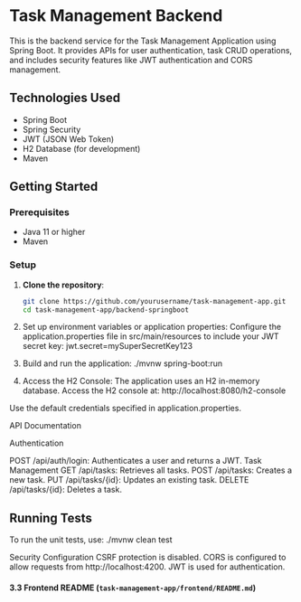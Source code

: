 # Task Management Backend

This is the backend service for the Task Management Application using Spring Boot. It provides APIs for user authentication, task CRUD operations, and includes security features like JWT authentication and CORS management.

## Technologies Used

- Spring Boot
- Spring Security
- JWT (JSON Web Token)
- H2 Database (for development)
- Maven

## Getting Started

### Prerequisites

- Java 11 or higher
- Maven

### Setup

1. **Clone the repository**:
   ```sh
   git clone https://github.com/yourusername/task-management-app.git
   cd task-management-app/backend-springboot

2. Set up environment variables or application properties: Configure the application.properties file in src/main/resources to include your JWT secret key:
   jwt.secret=mySuperSecretKey123


3. Build and run the application:
   ./mvnw spring-boot:run


4. Access the H2 Console: The application uses an H2 in-memory database. Access the H2 console at:
   http://localhost:8080/h2-console

Use the default credentials specified in application.properties.

API Documentation

Authentication

POST /api/auth/login: Authenticates a user and returns a JWT.
Task Management
GET /api/tasks: Retrieves all tasks.
POST /api/tasks: Creates a new task.
PUT /api/tasks/{id}: Updates an existing task.
DELETE /api/tasks/{id}: Deletes a task.

## Running Tests

To run the unit tests, use:
./mvnw clean test

Security Configuration
CSRF protection is disabled.
CORS is configured to allow requests from http://localhost:4200.
JWT is used for authentication.

#### 3.3 Frontend README (`task-management-app/frontend/README.md`)

```markdown
